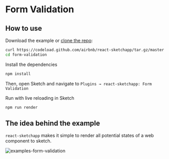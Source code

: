 # Form Validation

## How to use

Download the example or [clone the repo](http://github.com/airbnb/react-sketchapp):

```bash
curl https://codeload.github.com/airbnb/react-sketchapp/tar.gz/master | tar -xz --strip=2 react-sketchapp-master/examples/form-validation
cd form-validation
```

Install the dependencies

```bash
npm install
```

Then, open Sketch and navigate to `Plugins → react-sketchapp: Form Validation`

Run with live reloading in Sketch

```bash
npm run render
```

## The idea behind the example

`react-sketchapp` makes it simple to render all potential states of a web component to sketch.

![examples-form-validation](https://cloud.githubusercontent.com/assets/1606253/25585002/5cff9264-2e90-11e7-80dc-101f10ecad6d.png)
